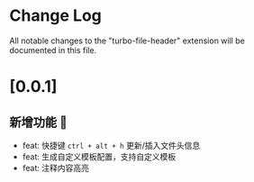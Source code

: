 # Change Log

All notable changes to the "turbo-file-header" extension will be documented in this file.

# [0.0.1]

## 新增功能 🌱

* feat: 快捷键 `ctrl + alt + h` 更新/插入文件头信息
* feat: 生成自定义模板配置，支持自定义模板
* feat: 注释内容高亮
